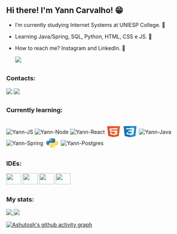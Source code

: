## Hi there! I'm Yann Carvalho! 😁

- I’m currently studying Internet Systems at UNIESP College. 🎒
- Learning Java/Spring, SQL, Python, HTML, CSS e JS. 💭
- How to reach me? Instagram and LinkedIn. 📮

    ![](https://komarev.com/ghpvc/?username=yann-carvalho&style=plastic)

## 
### Contacts:

<div>
  <a href="https://instagram.com/yannsoares" target="_blank"><img src="https://img.shields.io/badge/-Instagram-%23E4405F?style=for-the-badge&logo=instagram&logoColor=white" target="_blank"></a>
  <a href="https://www.linkedin.com/in/yanncarvalho" target="_blank"><img src="https://img.shields.io/badge/-LinkedIn-%230077B5?style=for-the-badge&logo=linkedin&logoColor=white" target="_blank"></a>
<div/>

##
### Currently learning:

<div style="display: inline_block"><br>
    
  <img align="center" alt="Yann-JS" height="30" width="40" src="https://cdn.jsdelivr.net/gh/devicons/devicon@latest/icons/javascript/javascript-original.svg">
  <img align="center" alt="Yann-Node" height="30" width="40" src="https://cdn.jsdelivr.net/gh/devicons/devicon@latest/icons/nodejs/nodejs-plain-wordmark.svg">
  <img align="center" alt="Yann-React" height="30" width="40" src="https://cdn.jsdelivr.net/gh/devicons/devicon@latest/icons/react/react-original.svg">
  <img align="center" alt="Yann-HTML" height="30" width="40" src="https://raw.githubusercontent.com/devicons/devicon/master/icons/html5/html5-original.svg">
  <img align="center" alt="Yann-CSS" height="30" width="40" src="https://raw.githubusercontent.com/devicons/devicon/master/icons/css3/css3-original.svg">
  <img align="center" alt="Yann-Java" height="30" width="40" src="https://cdn.jsdelivr.net/gh/devicons/devicon@latest/icons/java/java-original-wordmark.svg">
  <img align="center" alt="Yann-Spring" height="30" width="40" src="https://cdn.jsdelivr.net/gh/devicons/devicon@latest/icons/spring/spring-original-wordmark.svg">
  <img align="center" alt="Yann-Python" height="30" width="40" src="https://raw.githubusercontent.com/devicons/devicon/master/icons/python/python-original.svg">
  <img align="center" alt="Yann-Postgres" height="30" width="40" src="https://cdn.jsdelivr.net/gh/devicons/devicon@latest/icons/postgresql/postgresql-original-wordmark.svg">

##
### IDEs:
<div>
  <img align="center" height="30" width="40" src="https://cdn.jsdelivr.net/gh/devicons/devicon/icons/vscode/vscode-original.svg"/>
  <img align="center" height="30" width="40" src="https://cdn.jsdelivr.net/gh/devicons/devicon@latest/icons/intellij/intellij-original.svg"/>
  <img align="center" height="30" width="40" src="https://cdn.jsdelivr.net/gh/devicons/devicon/icons/pycharm/pycharm-original.svg"/>
  <img align="center" height="30" width="40" src="https://cdn.jsdelivr.net/gh/devicons/devicon@latest/icons/dbeaver/dbeaver-original.svg"/>
<div/>         

##
### My stats:

<div>
  <a href="https://github.com/yann-carvalho">
  <img height="180em" src="https://github-readme-stats.vercel.app/api?username=yann-carvalho&show_icons=true&theme=dark&include_all_commits=true&count_private=true"/>
  <img height="180em" src="https://github-readme-stats.vercel.app/api/top-langs/?username=yann-carvalho&layout=compact&langs_count=16&theme=dark"/>
</div>
  
  [![Ashutosh's github activity graph](https://github-readme-activity-graph.vercel.app/graph?username=yann-carvalho&theme=github-compact)](https://github.com/ashutosh00710/github-readme-activity-graph)

##
